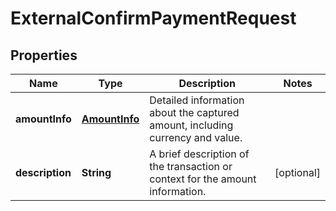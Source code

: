 # ExternalConfirmPaymentRequest

## Properties
Name | Type | Description | Notes
------------ | ------------- | ------------- | -------------
**amountInfo** | [**AmountInfo**](/documentation/dtos/#amountinfo) | Detailed information about the captured amount, including currency and value. |
**description** | **String** | A brief description of the transaction or context for the amount information. | [optional] 
